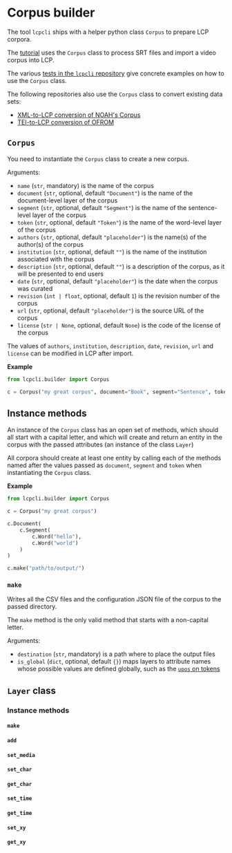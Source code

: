 # Corpus builder

The tool `lcpcli` ships with a helper python class `Corpus` to prepare LCP corpora.

The [tutorial](import_tutorial.md) uses the `Corpus` class to process SRT files and import a video corpus into LCP.

The various [tests in the `lcpcli` repository](https://github.com/liri-uzh/lcpcli/tree/main/tests) give concrete examples on how to use the `Corpus` class.

The following repositories also use the `Corpus` class to convert existing data sets:

 - [XML-to-LCP conversion of NOAH's Corpus](https://github.com/liri-uzh/lcpimport_noah_corpus)
 - [TEI-to-LCP conversion of OFROM](https://github.com/liri-uzh/lcpimport_ofrom)

## `Corpus`

You need to instantiate the `Corpus` class to create a new corpus.

Arguments:

 - `name` (`str`, mandatory) is the name of the corpus
 - `document` (`str`, optional, default `"Document"`) is the name of the document-level layer of the corpus
 - `segment` (`str`, optional, default `"Segment"`) is the name of the sentence-level layer of the corpus
 - `token` (`str`, optional, default `"Token"`) is the name of the word-level layer of the corpus
 - `authors` (`str`, optional, default `"placeholder"`) is the name(s) of the author(s) of the corpus
 - `institution` (`str`, optional, default `""`) is the name of the institution associated with the corpus
 - `description` (`str`, optional, default `""`) is a description of the corpus, as it will be presented to end users
 - `date` (`str`, optional, default `"placeholder"`) is the date when the corpus was curated
 - `revision` (`int | float`, optional, default `1`) is the revision number of the corpus
 - `url` (`str`, optional, default `"placeholder"`) is the source URL of the corpus
 - `license` (`str | None`, optional, default `None`) is the code of the license of the corpus

The values of `authors`, `institution`, `description`, `date`, `revision`, `url` and `license` can be modified in LCP after import.

**Example**

```python
from lcpcli.builder import Corpus

c = Corpus("my great corpus", document="Book", segment="Sentence", token="Word")
```

## Instance methods

An instance of the `Corpus` class has an open set of methods, which should all start with a capital letter, and which will create and return an entity in the corpus with the passed attributes (an instance of the class `Layer`)

All corpora should create at least one entity by calling each of the methods named after the values passed as `document`, `segment` and `token` when instantiating the `Corpus` class.

**Example**

```python
from lcpcli.builder import Corpus

c = Corpus("my great corpus")

c.Document(
    c.Segment(
        c.Word("hello"),
        c.Word("world")
    )
)

c.make("path/to/output/")
```

### `make`

Writes all the CSV files and the configuration JSON file of the corpus to the passed directory.

The `make` method is the only valid method that starts with a non-capital letter.

Arguments:

 - `destination` (`str`, mandatory) is a path where to place the output files
 - `is_global` (`dict`, optional, default `{}`) maps layers to attribute names whose possible values are defined globally, such as the [`upos` on tokens](https://universaldependencies.org/u/pos/)

## `Layer` class

### Instance methods

#### `make`

#### `add`

#### `set_media`

#### `set_char`

#### `get_char`

#### `set_time`

#### `get_time`

#### `set_xy`

#### `get_xy`